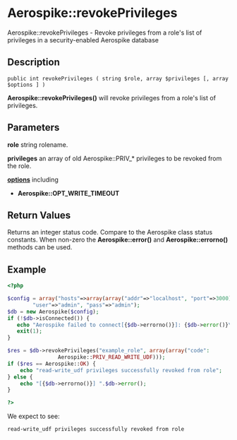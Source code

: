 
# Aerospike::revokePrivileges

Aerospike::revokePrivileges - Revoke privileges from a role's list of privileges in a security-enabled Aerospike database

## Description

```
public int revokePrivileges ( string $role, array $privileges [, array $options ] )
```

**Aerospike::revokePrivileges()** will revoke privileges from a role's list of privileges.

## Parameters

**role** string rolename.

**privileges** an array of old Aerospike::PRIV\_* privileges to be revoked from the role.

**[options](aerospike.md)** including
- **Aerospike::OPT_WRITE_TIMEOUT**

## Return Values

Returns an integer status code.  Compare to the Aerospike class status
constants.  When non-zero the **Aerospike::error()** and
**Aerospike::errorno()** methods can be used.

## Example

```php
<?php

$config = array("hosts"=>array(array("addr"=>"localhost", "port"=>3000)),
        "user"=>"admin", "pass"=>"admin");
$db = new Aerospike($config);
if (!$db->isConnected()) {
   echo "Aerospike failed to connect[{$db->errorno()}]: {$db->error()}\n";
   exit(1);
}

$res = $db->revokePrivileges("example_role", array(array("code":
                Aerospike::PRIV_READ_WRITE_UDF)));
if ($res == Aerospike::OK) {
    echo "read-write_udf privileges successfully revoked from role";
} else {
    echo "[{$db->errorno()}] ".$db->error();
}

?>
```

We expect to see:

```
read-write_udf privileges successfully revoked from role
```
